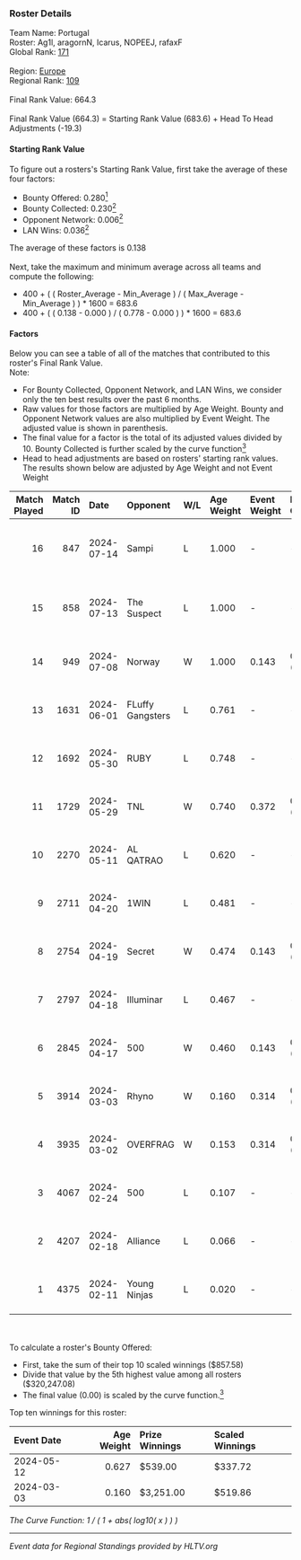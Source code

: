### Roster Details<br />
Team Name: Portugal<br />
Roster: Ag1l, aragornN, Icarus, NOPEEJ, rafaxF<br />
Global Rank: [171](../standings_global.md)<br />
<br />
Region: [Europe]( ../standings_europe.md)<br />
Regional Rank: [109]( ../standings_europe.md)<br />
<br />
Final Rank Value:  664.3<br />
<br />
Final Rank Value (664.3) = Starting Rank Value (683.6) + Head To Head Adjustments (-19.3)<br />

#### Starting Rank Value<br />
To figure out a rosters's Starting Rank Value, first take the average of these four factors:<br />
- Bounty Offered: 0.280[<sup>1</sup>](#table2)
- Bounty Collected: 0.230[<sup>2</sup>](#table1)
- Opponent Network: 0.006[<sup>2</sup>](#table1)
- LAN Wins: 0.036[<sup>2</sup>](#table1)

The average of these factors is 0.138<br />
<br />
Next, take the maximum and minimum average across all teams and compute the following:<br />
- 400 + ( ( Roster_Average - Min_Average ) / ( Max_Average - Min_Average ) ) * 1600 = 683.6
- 400 + ( ( 0.138 - 0.000 ) / ( 0.778 - 0.000 ) ) * 1600 = 683.6


#### Factors<br />
Below you can see a table of all of the matches that contributed to this roster's Final Rank Value.<br />
Note:<br />

- For Bounty Collected, Opponent Network, and LAN Wins, we consider only the ten best results over the past 6 months.
- Raw values for those factors are multiplied by Age Weight. Bounty and Opponent Network values are also multiplied by Event Weight. The adjusted value is shown in parenthesis.
- The final value for a factor is the total of its adjusted values divided by 10. Bounty Collected is further scaled by the curve function[<sup>3</sup>](#curveFunction)
- Head to head adjustments are based on rosters' starting rank values. The results shown below are adjusted by Age Weight and not Event Weight
<span id="table1"></span><br />


| Match Played | Match ID | Date       | Opponent         | W/L | Age Weight | Event Weight | Bounty Collected | Opponent Network | LAN Wins  | H2H Adj. | Roster                                 |
| -: | -: | :- | :- | :- | :- | :- | :- | :- | :- | -: | :- |
|           16 |      847 | 2024-07-14 | Sampi            | L   | 1.000      | -            | -                | -                | -         |    -6.45 | Ag1l, aragornN, Icarus, NOPEEJ, rafaxF |
|           15 |      858 | 2024-07-13 | The Suspect      | L   | 1.000      | -            | -                | -                | -         |    -9.04 | Ag1l, aragornN, Icarus, NOPEEJ, rafaxF |
|           14 |      949 | 2024-07-08 | Norway           | W   | 1.000      | 0.143        | 0.006 (0.001)    | 0.103 (0.015)    | 0 (0.000) |    16.34 | Ag1l, aragornN, NOPEEJ, pr, rafaxF     |
|           13 |     1631 | 2024-06-01 | FLuffy Gangsters | L   | 0.761      | -            | -                | -                | -         |   -15.30 | Ag1l, aragornN, P3R3IIRA, pr, rafaxF   |
|           12 |     1692 | 2024-05-30 | RUBY             | L   | 0.748      | -            | -                | -                | -         |    -4.41 | Ag1l, aragornN, P3R3IIRA, pr, rafaxF   |
|           11 |     1729 | 2024-05-29 | TNL              | W   | 0.740      | 0.372        | 0.000 (0.000)    | 0.038 (0.011)    | 0 (0.000) |     6.30 | Ag1l, aragornN, P3R3IIRA, pr, rafaxF   |
|           10 |     2270 | 2024-05-11 | AL QATRAO        | L   | 0.620      | -            | -                | -                | -         |    -9.69 | Ag1l, aragornN, fox, pr, rafaxF        |
|            9 |     2711 | 2024-04-20 | 1WIN             | L   | 0.481      | -            | -                | -                | -         |    -2.84 | Ag1l, aragornN, P3R3IIRA, pr, rafaxF   |
|            8 |     2754 | 2024-04-19 | Secret           | W   | 0.474      | 0.143        | 0.000 (0.000)    | 0.055 (0.004)    | 0 (0.000) |     4.80 | Ag1l, aragornN, P3R3IIRA, pr, rafaxF   |
|            7 |     2797 | 2024-04-18 | Illuminar        | L   | 0.467      | -            | -                | -                | -         |   -10.55 | Ag1l, aragornN, P3R3IIRA, pr, rafaxF   |
|            6 |     2845 | 2024-04-17 | 500              | W   | 0.460      | 0.143        | 0.001 (0.000)    | 0.090 (0.006)    | 0 (0.000) |     8.42 | Ag1l, aragornN, P3R3IIRA, pr, rafaxF   |
|            5 |     3914 | 2024-03-03 | Rhyno            | W   | 0.160      | 0.314        | 0.071 (0.004)    | 0.427 (0.021)    | 1 (0.160) |     4.18 | Ag1l, aragornN, NOPEEJ, pr, rafaxF     |
|            4 |     3935 | 2024-03-02 | OVERFRAG         | W   | 0.153      | 0.314        | 0.000 (0.000)    | 0.000 (0.000)    | 1 (0.153) |     1.37 | Ag1l, aragornN, NOPEEJ, pr, rafaxF     |
|            3 |     4067 | 2024-02-24 | 500              | L   | 0.107      | -            | -                | -                | -         |    -1.60 | Ag1l, aragornN, NOPEEJ, pr, rafaxF     |
|            2 |     4207 | 2024-02-18 | Alliance         | L   | 0.066      | -            | -                | -                | -         |    -0.58 | Ag1l, aragornN, NOPEEJ, pr, rafaxF     |
|            1 |     4375 | 2024-02-11 | Young Ninjas     | L   | 0.020      | -            | -                | -                | -         |    -0.26 | Ag1l, aragornN, NOPEEJ, pr, rafaxF     |

<br />
<span id="table2"></span><br />
To calculate a roster's Bounty Offered:<br />

- First, take the sum of their top 10 scaled winnings ($857.58)
- Divide that value by the 5th highest value among all rosters ($320,247.08)
- The final value (0.00) is scaled by the curve function.[<sup>3</sup>](#curveFunction)

Top ten winnings for this roster:<br />

| Event Date | Age Weight | Prize Winnings | Scaled Winnings |
| :- | -: | :- | :- |
| 2024-05-12 |      0.627 | $539.00        | $337.72         |
| 2024-03-03 |      0.160 | $3,251.00      | $519.86         |


<span id="curveFunction"></span>_The Curve Function: 1 / ( 1 + abs( log10( x ) ) )_<br />

---
_Event data for Regional Standings provided by HLTV.org_<br />
